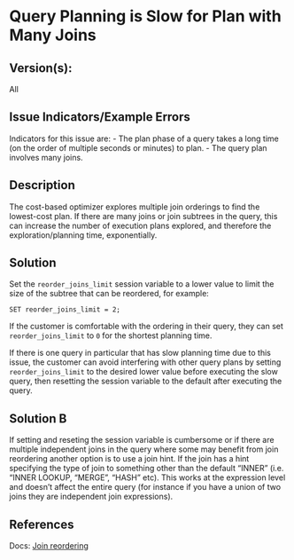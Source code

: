 # Query Planning is Slow for Plan with Many Joins

## Version(s): 
All

## Issue Indicators/Example Errors
Indicators for this issue are:
    - The plan phase of a query takes a long time (on the order of multiple seconds or minutes) to plan.
    - The query plan involves many joins.

## Description
The cost-based optimizer explores multiple join orderings to find the lowest-cost plan. If there are many joins or join subtrees in the query, this can increase the number of execution plans explored, and therefore the exploration/planning time, exponentially.

## Solution
Set the `reorder_joins_limit` session variable to a lower value to limit the size of the subtree that can be reordered, for example:

`SET reorder_joins_limit = 2;`

If the customer is comfortable with the ordering in their query, they can set `reorder_joins_limit` to `0` for the shortest planning time.

If there is one query in particular that has slow planning time due to this issue, the customer can avoid interfering with other query plans by setting `reorder_joins_limit` to the desired lower value before executing the slow query, then resetting the session variable to the default after executing the query.

## Solution B
If setting and reseting the session variable is cumbersome or if there are multiple independent joins in the query where some may benefit from join reordering another option is to use a join hint.  If the join has a hint specifying the type of join to something other than the default “INNER” (i.e. “INNER LOOKUP, “MERGE”, “HASH” etc).   This works at the expression level and doesn’t affect the entire query (for instance if you have a union of two joins they are independent join expressions).

## References
Docs: [Join reordering](https://www.cockroachlabs.com/docs/stable/cost-based-optimizer.html#join-reordering)